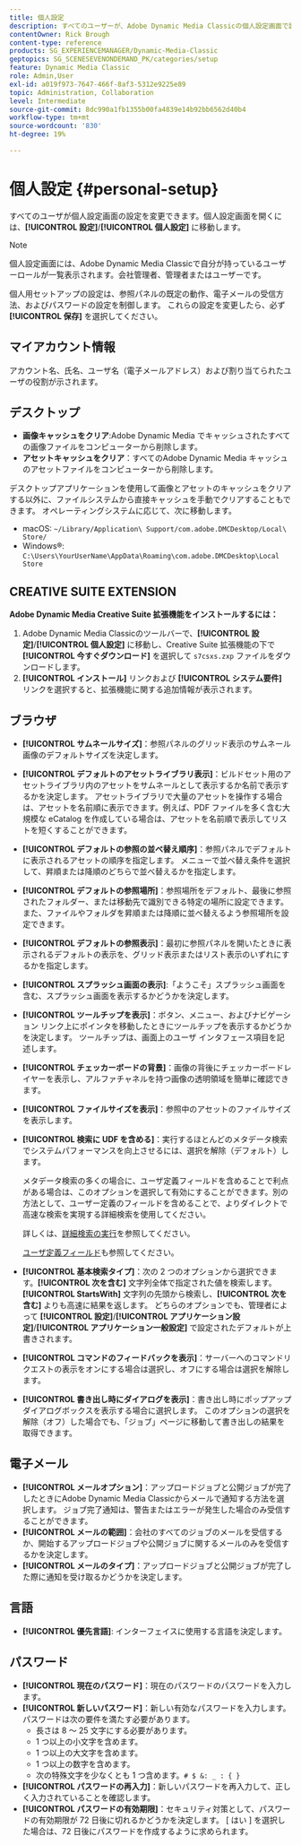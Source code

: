 ```yaml
---
title: 個人設定
description: すべてのユーザーが、Adobe Dynamic Media Classicの個人設定画面で設定を変更できます。
contentOwner: Rick Brough
content-type: reference
products: SG_EXPERIENCEMANAGER/Dynamic-Media-Classic
geptopics: SG_SCENESEVENONDEMAND_PK/categories/setup
feature: Dynamic Media Classic
role: Admin,User
exl-id: a019f973-7647-466f-8af3-5312e9225e89
topic: Administration, Collaboration
level: Intermediate
source-git-commit: 8dc990a1fb1355b00fa4839e14b92bb6562d40b4
workflow-type: tm+mt
source-wordcount: '830'
ht-degree: 19%

---
```


# 個人設定 {#personal-setup}

すべてのユーザが個人設定画面の設定を変更できます。個人設定画面を開くには、**[!UICONTROL 設定]**/**[!UICONTROL 個人設定]** に移動します。

>[!NOTE]
>
>個人設定画面には、Adobe Dynamic Media Classicで自分が持っているユーザーロールが一覧表示されます。会社管理者、管理者またはユーザーです。

個人用セットアップの設定は、参照パネルの既定の動作、電子メールの受信方法、およびパスワードの設定を制御します。 これらの設定を変更したら、必ず **[!UICONTROL 保存]** を選択してください。

## マイアカウント情報

アカウント名、氏名、ユーザ名（電子メールアドレス）および割り当てられたユーザの役割が示されます。

## デスクトップ

* **画像キャッシュをクリア**:Adobe Dynamic Media でキャッシュされたすべての画像ファイルをコンピューターから削除します。
* **アセットキャッシュをクリア**：すべてのAdobe Dynamic Media キャッシュのアセットファイルをコンピューターから削除します。

デスクトップアプリケーションを使用して画像とアセットのキャッシュをクリアする以外に、ファイルシステムから直接キャッシュを手動でクリアすることもできます。 オペレーティングシステムに応じて、次に移動します。

* macOS: `~/Library/Application\ Support/com.adobe.DMCDesktop/Local\ Store/`
* Windows®: `C:\Users\YourUserName\AppData\Roaming\com.adobe.DMCDesktop\Local Store`

## CREATIVE SUITE EXTENSION

**Adobe Dynamic Media Creative Suite 拡張機能をインストールするには：**

1. Adobe Dynamic Media Classicのツールバーで、**[!UICONTROL 設定]**/**[!UICONTROL 個人設定]** に移動し、Creative Suite 拡張機能の下で **[!UICONTROL 今すぐダウンロード]** を選択して `s7csxs.zxp` ファイルをダウンロードします。
1. **[!UICONTROL インストール]** リンクおよび **[!UICONTROL システム要件]** リンクを選択すると、拡張機能に関する追加情報が表示されます。

<!--    A readme file is included at the root of the unzipped file to provide you with additional information about the extension.

1. Depending on your installed operating system, do one of the following: -->

<!-- #### Windows

|If you are running|Do this|
|--- |--- |
|Adobe Illustrator 18 in Adobe Creative Cloud 2014|<ul><li>From the root of the unzipped folder, select CC-2014.</li><li>Depending on the bit version of Adobe Illustrator that you are using, select win32 or win64.</li><li>Select libraries > flame, and then copy `aflame.dll` to Adobe Illustrator's executable folder. For example, `C:\Program Files\Adobe\Adobe Illustrator CC 2014\Support Files\Contents\Windows`. </li></ul><br/>**Note**: This example path is for the 64-bit location; the 32-bit location may fall under Program Files (x86) instead. <br/><ul><li>Return to the same libraries folder, select flamingo, and then copy `aflamingo.dll` to the same Adobe Illustrator executable folder that you used in the previous step. </li><li>Return to the win32 or win64 folder that you selected in step 2, and then copy `AdobeS7FXGFileFormat.aip` to Adobe Illustrator's plug-ins folder. For example, `C:\Program Files\Adobe\Adobe Illustrator CC 2014\Plug-ins\Illustrator Formats`. </li></ul> <br/>**Note**: This example path is for the 64-bit location; the 32-bit location may fall under Program Files (x86) instead.|
|Adobe Illustrator 17 in Adobe Creative Cloud|<ul><li>From the root of the unzipped folder, select CC. </li><li>Depending on the bit version of Adobe Illustrator that you are using, select win32 or win64.</li><li> Copy `AdobeS7FXGFileFormat.aip` to Adobe Illustrator's plug-ins folder. For example, `C:\Program Files\Adobe\Adobe Illustrator CC (64 Bit)\Plug-ins\Illustrator Formats`.</li></ul><br/>**Note**: This example path is for the 64-bit location; the 32-bit location may fall under Program Files (x86) instead.|
|Adobe Illustrator 16 in Adobe Creative Suite 6|<ul><li>From the root of the unzipped folder, select 6.0. </li><li>Depending on the bit version of Adobe Illustrator that you are using, select win32 or win64. </li><li>Copy AdobeS7FXGFileFormat.aip to Adobe Illustrator's plug-ins folder. For example, `C:\Program Files\Adobe\Adobe Illustrator CS6 (64 Bit)\Plug-ins\Illustrator Formats`.</li></ul><br/>**Note**: This example path is for the 64-bit location; the 32-bit location may fall under Program Files (x86) instead.|

#### Mac

|If you are running|Do this|
|--- |--- |
|Adobe Illustrator 18 in Adobe Creative Cloud 2014|<ul><li>From the root of the unzipped folder, select CC-2014 > mac64.</li><li>Select libraries > flame, and then copy the `aflame.framework` folder to Adobe Illustrator package contents folder. For example, `/Applications/Adobe Illustrator CC 2014/ Illustrator.app/Contents/Frameworks/`. (To open Adobe Illustrator's package contents folder, right-select on the Adobe illustrator CC 2014 icon and select Show Package Contents from context menu).</li><li>Return to the same libraries folder, select `flamingo`, and then copy the `aflamingo.framework` folder to the same Adobe Illustrator package contents folder that you used in the previous step.</li><li>Return to the mac64 folder that you selected in step 1, and then copy the `AdobeS7FXGFileFormat.aip` folder to Adobe Illustrator's plug-in folder. For example, `/Applications/Adobe Illustrator CC 2014/Plug-ins/Illustrator Formats/`.</li></ul><br/>|
|Adobe Illustrator 17 in Adobe Creative Cloud|<ul><li>From the root of the unzipped folder, select CC > mac64</li><li>Copy the `AdobeS7FXGFileFormat.aip` folder to Adobe Illustrator's plug-in folder. For example, `/Applications/Adobe Illustrator CC/Plug-ins/Illustrator Formats/`.</li></ul><br/>|
|Adobe Illustrator 16 in Adobe Creative Suite 6|<ul><li>From the root of the unzipped folder, select 6.0 > mac64</li><li>Copy the `AdobeS7FXGFileFormat.aip` folder to Adobe Illustrator's plug-in folder. For example, `/Applications/Adobe Illustrator CS6/Plug-ins/Illustrator Formats/`.</li></ul>|

The plug-in is now available for you to use in Adobe Illustrator. -->

## ブラウザ

* **[!UICONTROL サムネールサイズ]**：参照パネルのグリッド表示のサムネール画像のデフォルトサイズを決定します。
* **[!UICONTROL デフォルトのアセットライブラリ表示]**：ビルドセット用のアセットライブラリ内のアセットをサムネールとして表示するか名前で表示するかを決定します。 アセットライブラリで大量のアセットを操作する場合は、アセットを名前順に表示できます。例えば、PDF ファイルを多く含む大規模な eCatalog を作成している場合は、アセットを名前順で表示してリストを短くすることができます。
* **[!UICONTROL デフォルトの参照の並べ替え順序]**：参照パネルでデフォルトに表示されるアセットの順序を指定します。 メニューで並べ替え条件を選択して、昇順または降順のどちらで並べ替えるかを指定します。
* **[!UICONTROL デフォルトの参照場所]**：参照場所をデフォルト、最後に参照されたフォルダー、または移動先で識別できる特定の場所に設定できます。 また、ファイルやフォルダを昇順または降順に並べ替えるよう参照場所を設定できます。
* **[!UICONTROL デフォルトの参照表示]**：最初に参照パネルを開いたときに表示されるデフォルトの表示を、グリッド表示またはリスト表示のいずれにするかを指定します。
* **[!UICONTROL スプラッシュ画面の表示]**:「ようこそ」スプラッシュ画面を含む、スプラッシュ画面を表示するかどうかを決定します。
* **[!UICONTROL ツールチップを表示]**：ボタン、メニュー、およびナビゲーション リンク上にポインタを移動したときにツールチップを表示するかどうかを決定します。 ツールチップは、画面上のユーザ インタフェース項目を記述します。
* **[!UICONTROL チェッカーボードの背景]**：画像の背後にチェッカーボードレイヤーを表示し、アルファチャネルを持つ画像の透明領域を簡単に確認できます。
* **[!UICONTROL ファイルサイズを表示]**：参照中のアセットのファイルサイズを表示します。
* **[!UICONTROL 検索に UDF を含める]**：実行するほとんどのメタデータ検索でシステムパフォーマンスを向上させるには、選択を解除（デフォルト）します。

  メタデータ検索の多くの場合に、ユーザ定義フィールドを含めることで利点がある場合は、このオプションを選択して有効にすることができます。別の方法として、ユーザー定義のフィールドを含めることで、よりダイレクトで高速な検索を実現する詳細検索を使用してください。

  詳しくは、[詳細検索の実行](searching-assets.md#conducting_an_advanced_search)を参照してください。

  [ユーザ定義フィールド](application-setup.md#user_defined_fields)も参照してください。

* **[!UICONTROL 基本検索タイプ]**：次の 2 つのオプションから選択できます。**[!UICONTROL 次を含む]** 文字列全体で指定された値を検索します。**[!UICONTROL StartsWith]** 文字列の先頭から検索し、**[!UICONTROL 次を含む]** よりも高速に結果を返します。 どちらのオプションでも、管理者によって **[!UICONTROL 設定]**/**[!UICONTROL アプリケーション設定]**/**[!UICONTROL アプリケーション一般設定]** で設定されたデフォルトが上書きされます。
* **[!UICONTROL コマンドのフィードバックを表示]**：サーバーへのコマンドリクエストの表示をオンにする場合は選択し、オフにする場合は選択を解除します。
* **[!UICONTROL 書き出し時にダイアログを表示]**：書き出し時にポップアップダイアログボックスを表示する場合に選択します。 このオプションの選択を解除（オフ）した場合でも、「ジョブ」ページに移動して書き出しの結果を取得できます。

## 電子メール

* **[!UICONTROL メールオプション]**：アップロードジョブと公開ジョブが完了したときにAdobe Dynamic Media Classicからメールで通知する方法を選択します。 ジョブ完了通知は、警告またはエラーが発生した場合のみ受信することができます。
* **[!UICONTROL メールの範囲]**：会社のすべてのジョブのメールを受信するか、開始するアップロードジョブや公開ジョブに関するメールのみを受信するかを決定します。
* **[!UICONTROL メールのタイプ]**：アップロードジョブと公開ジョブが完了した際に通知を受け取るかどうかを決定します。

## 言語

* **[!UICONTROL 優先言語]**: インターフェイスに使用する言語を決定します。

## パスワード

* **[!UICONTROL 現在のパスワード]**：現在のパスワードのパスワードを入力します。
* **[!UICONTROL 新しいパスワード]**：新しい有効なパスワードを入力します。 パスワードは次の要件を満たす必要があります。
   * 長さは 8 ～ 25 文字にする必要があります。
   * 1 つ以上の小文字を含めます。
   * 1 つ以上の大文字を含めます。
   * 1 つ以上の数字を含めます。
   * 次の特殊文字を少なくとも 1 つ含めます。`# $ &: _ : { }`
* **[!UICONTROL パスワードの再入力]**：新しいパスワードを再入力して、正しく入力されていることを確認します。
* **[!UICONTROL パスワードの有効期限]**：セキュリティ対策として、パスワードの有効期限が 72 日後に切れるかどうかを決定します。 [ はい ] を選択した場合は、72 日後にパスワードを作成するように求められます。
